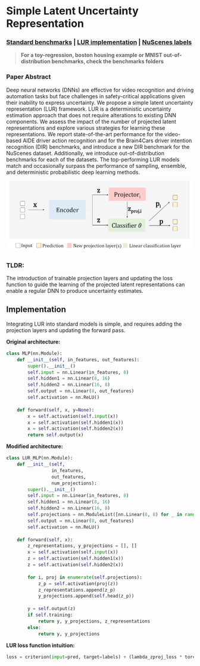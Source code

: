 # Simple Latent Uncertainty Representation

### [Standard benchmarks](/benchmarks/readme.md) | [LUR implementation](#implementation) | [NuScenes labels](/nuscenes/readme.md)
> **For a toy-regression, boston housing example or MNIST out-of-distribution benchmarks, check the benchmarks folders**

### Paper Abstract
Deep neural networks (DNNs) are effective for video recognition and driving automation tasks but face challenges in safety-critical applications given their inability to express uncertainty. We propose a simple latent uncertainty representation (LUR) framework. LUR is a deterministic uncertainty estimation approach that does not require alterations to existing DNN components. We assess the impact of the number of projected latent representations and explore various strategies for learning these representations. We report state-of-the-art performance for the video-based AIDE driver action recognition and for the Brain4Cars driver intention recognition (DIR) benchmarks, and introduce a new DIR benchmark for the NuScenes dataset. Additionally, we introduce out-of-distribution benchmarks for each of the datasets. The top-performing LUR models match and occasionally surpass the performance of sampling, ensemble, and deterministic probabilistic deep learning methods.

![lur](./src/lur.png)
### TLDR:
The introduction of trainable projection layers and updating the loss function to guide the learning of the projected latent representations can enable a regular DNN to produce uncertainty estimates.  


## Implementation
Integrating LUR into standard models is simple, and requires adding the projection layers and updating the forward pass. 

**Original architecture:**
```python 
class MLP(nn.Module):
    def __init__(self, in_features, out_features):
        super().__init__()
        self.input = nn.Linear(in_features, 8)
        self.hidden1 = nn.Linear(8, 16)
        self.hidden2 = nn.Linear(16, 8)
        self.output = nn.Linear(8, out_features)
        self.activation = nn.ReLU()

    def forward(self, x, y=None):
        x = self.activation(self.input(x))
        x = self.activation(self.hidden1(x))
        x = self.activation(self.hidden2(x))
        return self.output(x)
```
**Modified architecture:**
```python 
class LUR_MLP(nn.Module):
    def __init__(self,
                 in_features,
                 out_features,
                 num_projections):
        super().__init__()
        self.input = nn.Linear(in_features, 8)
        self.hidden1 = nn.Linear(8, 16)
        self.hidden2 = nn.Linear(16, 8)
        self.projections = nn.ModuleList([nn.Linear(8, 8) for _ in range(num_projections)])
        self.output = nn.Linear(8, out_features)
        self.activation = nn.ReLU()

    def forward(self, x):
        z_representations, y_projections = [], []
        x = self.activation(self.input(x))
        z = self.activation(self.hidden1(x))
        z = self.activation(self.hidden2(x))

        for i, proj in enumerate(self.projections):
            z_p = self.activation(proj(z))
            z_representations.append(z_p)
            y_projections.append(self.head(z_p))

        y = self.output(z)
        if self.training:
            return y, y_projections, z_representations
        else:
            return y, y_projections 
```

**LUR loss function intuition:**
```python
loss = criterion(input=pred, target=labels) + (lambda_zproj_loss * torch.stack([criterion(pred, labels) for pred in y_projections]).sum()) + (lambda_kl * kl_div) 
```
